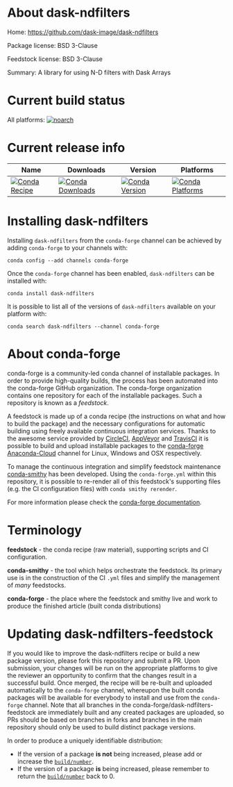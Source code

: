 About dask-ndfilters
====================

Home: https://github.com/dask-image/dask-ndfilters

Package license: BSD 3-Clause

Feedstock license: BSD 3-Clause

Summary: A library for using N-D filters with Dask Arrays



Current build status
====================

All platforms:
[![noarch](https://img.shields.io/circleci/project/github/conda-forge/dask-ndfilters-feedstock/master.svg?label=noarch)](https://circleci.com/gh/conda-forge/dask-ndfilters-feedstock)

Current release info
====================

| Name | Downloads | Version | Platforms |
| --- | --- | --- | --- |
| [![Conda Recipe](https://img.shields.io/badge/recipe-dask--ndfilters-green.svg)](https://anaconda.org/conda-forge/dask-ndfilters) | [![Conda Downloads](https://img.shields.io/conda/dn/conda-forge/dask-ndfilters.svg)](https://anaconda.org/conda-forge/dask-ndfilters) | [![Conda Version](https://img.shields.io/conda/vn/conda-forge/dask-ndfilters.svg)](https://anaconda.org/conda-forge/dask-ndfilters) | [![Conda Platforms](https://img.shields.io/conda/pn/conda-forge/dask-ndfilters.svg)](https://anaconda.org/conda-forge/dask-ndfilters) |

Installing dask-ndfilters
=========================

Installing `dask-ndfilters` from the `conda-forge` channel can be achieved by adding `conda-forge` to your channels with:

```
conda config --add channels conda-forge
```

Once the `conda-forge` channel has been enabled, `dask-ndfilters` can be installed with:

```
conda install dask-ndfilters
```

It is possible to list all of the versions of `dask-ndfilters` available on your platform with:

```
conda search dask-ndfilters --channel conda-forge
```


About conda-forge
=================

conda-forge is a community-led conda channel of installable packages.
In order to provide high-quality builds, the process has been automated into the
conda-forge GitHub organization. The conda-forge organization contains one repository
for each of the installable packages. Such a repository is known as a *feedstock*.

A feedstock is made up of a conda recipe (the instructions on what and how to build
the package) and the necessary configurations for automatic building using freely
available continuous integration services. Thanks to the awesome service provided by
[CircleCI](https://circleci.com/), [AppVeyor](http://www.appveyor.com/)
and [TravisCI](https://travis-ci.org/) it is possible to build and upload installable
packages to the [conda-forge](https://anaconda.org/conda-forge)
[Anaconda-Cloud](http://docs.anaconda.org/) channel for Linux, Windows and OSX respectively.

To manage the continuous integration and simplify feedstock maintenance
[conda-smithy](http://github.com/conda-forge/conda-smithy) has been developed.
Using the ``conda-forge.yml`` within this repository, it is possible to re-render all of
this feedstock's supporting files (e.g. the CI configuration files) with ``conda smithy rerender``.

For more information please check the [conda-forge documentation](https://conda-forge.org/docs/).

Terminology
===========

**feedstock** - the conda recipe (raw material), supporting scripts and CI configuration.

**conda-smithy** - the tool which helps orchestrate the feedstock.
                   Its primary use is in the construction of the CI ``.yml`` files
                   and simplify the management of *many* feedstocks.

**conda-forge** - the place where the feedstock and smithy live and work to
                  produce the finished article (built conda distributions)


Updating dask-ndfilters-feedstock
=================================

If you would like to improve the dask-ndfilters recipe or build a new
package version, please fork this repository and submit a PR. Upon submission,
your changes will be run on the appropriate platforms to give the reviewer an
opportunity to confirm that the changes result in a successful build. Once
merged, the recipe will be re-built and uploaded automatically to the
`conda-forge` channel, whereupon the built conda packages will be available for
everybody to install and use from the `conda-forge` channel.
Note that all branches in the conda-forge/dask-ndfilters-feedstock are
immediately built and any created packages are uploaded, so PRs should be based
on branches in forks and branches in the main repository should only be used to
build distinct package versions.

In order to produce a uniquely identifiable distribution:
 * If the version of a package **is not** being increased, please add or increase
   the [``build/number``](http://conda.pydata.org/docs/building/meta-yaml.html#build-number-and-string).
 * If the version of a package **is** being increased, please remember to return
   the [``build/number``](http://conda.pydata.org/docs/building/meta-yaml.html#build-number-and-string)
   back to 0.